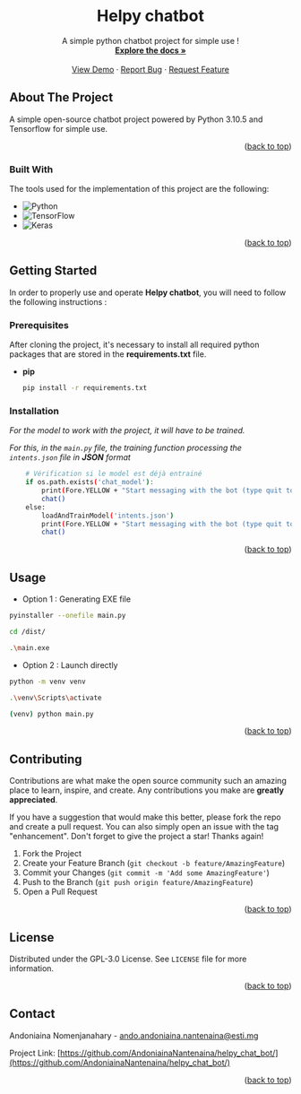﻿<a name="readme-top"></a>

<!-- PROJECT LOGO -->
<br />
<div align="center">
  <h1 align="center">Helpy chatbot</h1>

  <p align="center">
    A simple python chatbot project for simple use !
    <br />
    <a href="#doc_begin"><strong>Explore the docs »</strong></a>
    <br />
    <br />
    <a href="https://github.com/AndoniainaNantenaina/helpy_chat_bot/">View Demo</a>
    ·
    <a href="https://github.com/AndoniainaNantenaina/helpy_chat_bot/issues">Report Bug</a>
    ·
    <a href="https://github.com/AndoniainaNantenaina/helpy_chat_bot/issues">Request Feature</a>
  </p>
</div>

<!-- ABOUT THE PROJECT -->
## About The Project

A simple open-source chatbot project powered by Python 3.10.5 and Tensorflow for simple use.

<p align="right">(<a href="#readme-top">back to top</a>)</p>

### Built With

The tools used for the implementation of this project are the following:

* ![Python](https://img.shields.io/badge/python-3670A0?style=for-the-badge&logo=python&logoColor=ffdd54)
* ![TensorFlow](https://img.shields.io/badge/TensorFlow-%23FF6F00.svg?style=for-the-badge&logo=TensorFlow&logoColor=white)
* ![Keras](https://img.shields.io/badge/Keras-%23D00000.svg?style=for-the-badge&logo=Keras&logoColor=white)

<p align="right">(<a href="#readme-top">back to top</a>)</p>

<a name="doc_begin"></a>
<!-- GETTING STARTED -->
## Getting Started

In order to properly use and operate <b>Helpy chatbot</b>, you will need to follow the following instructions :

### Prerequisites

After cloning the project, it's necessary to install all required python packages that are stored in the <b>requirements.txt</b> file.
* <b>pip</b>

  ```sh
  pip install -r requirements.txt
  ```

### Installation

_For the model to work with the project, it will have to be trained._

_For this, in the `main.py` file, the training function processing the ``intents.json`` file in <b>JSON</b> format_

```sh
    # Vérification si le model est déjà entrainé
    if os.path.exists('chat_model'):
        print(Fore.YELLOW + "Start messaging with the bot (type quit to stop)!" + Style.RESET_ALL)
        chat()
    else:
        loadAndTrainModel('intents.json')
        print(Fore.YELLOW + "Start messaging with the bot (type quit to stop)!" + Style.RESET_ALL)
        chat()
```

<p align="right">(<a href="#readme-top">back to top</a>)</p>



<!-- USAGE EXAMPLES -->
## Usage

* Option 1 : Generating EXE file

```sh
pyinstaller --onefile main.py

cd /dist/

.\main.exe
```

* Option 2 : Launch directly

```sh
python -m venv venv

.\venv\Scripts\activate

(venv) python main.py
```

<p align="right">(<a href="#readme-top">back to top</a>)</p>

<!-- CONTRIBUTING -->
## Contributing

Contributions are what make the open source community such an amazing place to learn, inspire, and create. Any contributions you make are **greatly appreciated**.

If you have a suggestion that would make this better, please fork the repo and create a pull request. You can also simply open an issue with the tag "enhancement".
Don't forget to give the project a star! Thanks again!

1. Fork the Project
2. Create your Feature Branch (`git checkout -b feature/AmazingFeature`)
3. Commit your Changes (`git commit -m 'Add some AmazingFeature'`)
4. Push to the Branch (`git push origin feature/AmazingFeature`)
5. Open a Pull Request

<p align="right">(<a href="#readme-top">back to top</a>)</p>



<!-- LICENSE -->
## License

Distributed under the GPL-3.0 License. See `LICENSE` file for more information.

<p align="right">(<a href="#readme-top">back to top</a>)</p>



<!-- CONTACT -->
## Contact

Andoniaina Nomenjanahary - ando.andoniaina.nantenaina@esti.mg

Project Link: [https://github.com/AndoniainaNantenaina/helpy_chat_bot/](https://github.com/AndoniainaNantenaina/helpy_chat_bot/)

<p align="right">(<a href="#readme-top">back to top</a>)</p>
